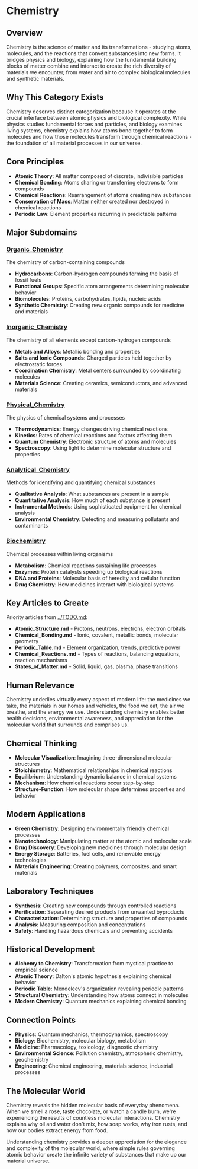 # Chemistry

## Overview
Chemistry is the science of matter and its transformations - studying atoms, molecules, and the reactions that convert substances into new forms. It bridges physics and biology, explaining how the fundamental building blocks of matter combine and interact to create the rich diversity of materials we encounter, from water and air to complex biological molecules and synthetic materials.

## Why This Category Exists
Chemistry deserves distinct categorization because it operates at the crucial interface between atomic physics and biological complexity. While physics studies fundamental forces and particles, and biology examines living systems, chemistry explains how atoms bond together to form molecules and how those molecules transform through chemical reactions - the foundation of all material processes in our universe.

## Core Principles
- **Atomic Theory**: All matter composed of discrete, indivisible particles
- **Chemical Bonding**: Atoms sharing or transferring electrons to form compounds
- **Chemical Reactions**: Rearrangement of atoms creating new substances
- **Conservation of Mass**: Matter neither created nor destroyed in chemical reactions
- **Periodic Law**: Element properties recurring in predictable patterns

## Major Subdomains

### [Organic_Chemistry](Organic_Chemistry/)
The chemistry of carbon-containing compounds
- **Hydrocarbons**: Carbon-hydrogen compounds forming the basis of fossil fuels
- **Functional Groups**: Specific atom arrangements determining molecular behavior
- **Biomolecules**: Proteins, carbohydrates, lipids, nucleic acids
- **Synthetic Chemistry**: Creating new organic compounds for medicine and materials

### [Inorganic_Chemistry](Inorganic_Chemistry/)
The chemistry of all elements except carbon-hydrogen compounds
- **Metals and Alloys**: Metallic bonding and properties
- **Salts and Ionic Compounds**: Charged particles held together by electrostatic forces
- **Coordination Chemistry**: Metal centers surrounded by coordinating molecules
- **Materials Science**: Creating ceramics, semiconductors, and advanced materials

### [Physical_Chemistry](Physical_Chemistry/)
The physics of chemical systems and processes
- **Thermodynamics**: Energy changes driving chemical reactions
- **Kinetics**: Rates of chemical reactions and factors affecting them
- **Quantum Chemistry**: Electronic structure of atoms and molecules
- **Spectroscopy**: Using light to determine molecular structure and properties

### [Analytical_Chemistry](Analytical_Chemistry/)
Methods for identifying and quantifying chemical substances
- **Qualitative Analysis**: What substances are present in a sample
- **Quantitative Analysis**: How much of each substance is present
- **Instrumental Methods**: Using sophisticated equipment for chemical analysis
- **Environmental Chemistry**: Detecting and measuring pollutants and contaminants

### [Biochemistry](Biochemistry/)
Chemical processes within living organisms
- **Metabolism**: Chemical reactions sustaining life processes
- **Enzymes**: Protein catalysts speeding up biological reactions
- **DNA and Proteins**: Molecular basis of heredity and cellular function
- **Drug Chemistry**: How medicines interact with biological systems

## Key Articles to Create
Priority articles from [../TODO.md](../TODO.md#chemistry-articles):
- **Atomic_Structure.md** - Protons, neutrons, electrons, electron orbitals
- **Chemical_Bonding.md** - Ionic, covalent, metallic bonds, molecular geometry
- **Periodic_Table.md** - Element organization, trends, predictive power
- **Chemical_Reactions.md** - Types of reactions, balancing equations, reaction mechanisms
- **States_of_Matter.md** - Solid, liquid, gas, plasma, phase transitions

## Human Relevance
Chemistry underlies virtually every aspect of modern life: the medicines we take, the materials in our homes and vehicles, the food we eat, the air we breathe, and the energy we use. Understanding chemistry enables better health decisions, environmental awareness, and appreciation for the molecular world that surrounds and comprises us.

## Chemical Thinking
- **Molecular Visualization**: Imagining three-dimensional molecular structures
- **Stoichiometry**: Mathematical relationships in chemical reactions
- **Equilibrium**: Understanding dynamic balance in chemical systems
- **Mechanism**: How chemical reactions occur step-by-step
- **Structure-Function**: How molecular shape determines properties and behavior

## Modern Applications
- **Green Chemistry**: Designing environmentally friendly chemical processes
- **Nanotechnology**: Manipulating matter at the atomic and molecular scale
- **Drug Discovery**: Developing new medicines through molecular design
- **Energy Storage**: Batteries, fuel cells, and renewable energy technologies
- **Materials Engineering**: Creating polymers, composites, and smart materials

## Laboratory Techniques
- **Synthesis**: Creating new compounds through controlled reactions
- **Purification**: Separating desired products from unwanted byproducts
- **Characterization**: Determining structure and properties of compounds
- **Analysis**: Measuring composition and concentrations
- **Safety**: Handling hazardous chemicals and preventing accidents

## Historical Development
- **Alchemy to Chemistry**: Transformation from mystical practice to empirical science
- **Atomic Theory**: Dalton's atomic hypothesis explaining chemical behavior
- **Periodic Table**: Mendeleev's organization revealing periodic patterns
- **Structural Chemistry**: Understanding how atoms connect in molecules
- **Modern Chemistry**: Quantum mechanics explaining chemical bonding

## Connection Points
- **Physics**: Quantum mechanics, thermodynamics, spectroscopy
- **Biology**: Biochemistry, molecular biology, metabolism
- **Medicine**: Pharmacology, toxicology, diagnostic chemistry
- **Environmental Science**: Pollution chemistry, atmospheric chemistry, geochemistry
- **Engineering**: Chemical engineering, materials science, industrial processes

## The Molecular World
Chemistry reveals the hidden molecular basis of everyday phenomena. When we smell a rose, taste chocolate, or watch a candle burn, we're experiencing the results of countless molecular interactions. Chemistry explains why oil and water don't mix, how soap works, why iron rusts, and how our bodies extract energy from food.

Understanding chemistry provides a deeper appreciation for the elegance and complexity of the molecular world, where simple rules governing atomic behavior create the infinite variety of substances that make up our material universe.

